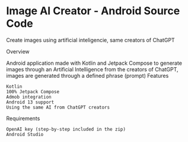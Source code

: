 # Image AI Creator - Android Source Code
Create images using artificial inteligencie, same creators of ChatGPT

Overview

Android application made with Kotlin and Jetpack Compose to generate images through an Artificial Intelligence from the creators of ChatGPT, images are generated through a defined phrase (prompt)
Features

    Kotlin
    100% Jetpack Compose
    Admob integration
    Android 13 support
    Using the same AI from ChatGPT creators

Requirements

    OpenAI key (step-by-step included in the zip)
    Android Studio



